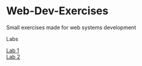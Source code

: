 # Web-Dev-Exercises
Small exercises made for web systems development

Labs <br />

[Lab 1](https://ajcastan0103.github.io/Web-Dev-Exercises/lab01) <br />
[Lab 2](https://ajcastan0103.github.io/Web-Dev-Exercises/Lab02/lab02)
